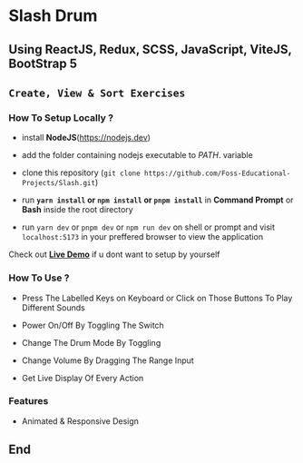 


# Slash Drum
## Using ReactJS, Redux, SCSS, JavaScript, ViteJS, BootStrap 5

## `Create, View & Sort Exercises`

### How To Setup Locally ?
- install __NodeJS__(https://nodejs.dev)

- add the folder containing nodejs executable to *PATH*. variable
- clone this repository (`git clone https://github.com/Foss-Educational-Projects/Slash.git`)
- run **`yarn install` or `npm install` or `pnpm install`** in __Command Prompt__ or __Bash__ inside the root directory
- run `yarn dev` or `pnpm dev` or `npm run dev` on shell or prompt and visit `localhost:5173` in your preffered browser to view the application

Check out **[Live Demo](https://slashdrum.netlify.app)** if u dont want to setup by yourself

### How To Use ?
- Press The Labelled Keys on Keyboard or Click on Those Buttons To Play Different Sounds

- Power On/Off By Toggling The Switch
- Change The Drum Mode By Toggling 
- Change Volume By Dragging The Range Input
- Get Live Display Of Every Action

### Features
- Animated & Responsive Design

## End
